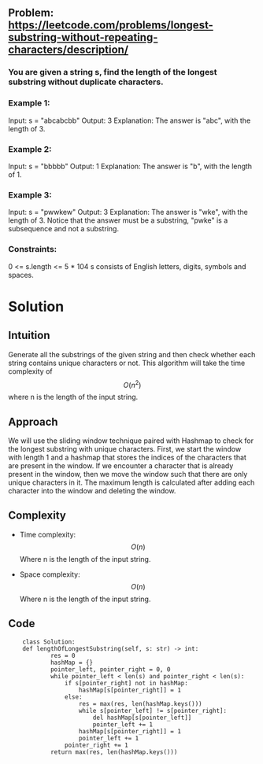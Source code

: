 ## Problem: https://leetcode.com/problems/longest-substring-without-repeating-characters/description/
### You are given a string s, find the length of the longest substring without duplicate characters.

 

### Example 1:
Input: s = "abcabcbb"
Output: 3
Explanation: The answer is "abc", with the length of 3.

### Example 2:
Input: s = "bbbbb"
Output: 1
Explanation: The answer is "b", with the length of 1.

### Example 3:
Input: s = "pwwkew"
Output: 3
Explanation: The answer is "wke", with the length of 3.
Notice that the answer must be a substring, "pwke" is a subsequence and not a substring.
 

### Constraints:

0 <= s.length <= 5 * 104
s consists of English letters, digits, symbols and spaces.

# Solution
## Intuition
Generate all the substrings of the given string and then check whether each string contains unique characters or not. This algorithm will take the time complexity of $$O(n^2)$$ where n is the length of the input string.


## Approach
We will use the sliding window technique paired with Hashmap to check for the longest substring with unique characters. First, we start the window with length 1 and a hashmap that stores the indices of the characters that are present in the window. If we encounter a character that is already present in the window, then we move the window such that there are only unique characters in it. The maximum length is calculated after adding each character into the window and deleting the window.

## Complexity
- Time complexity:
$$O(n)$$ Where n is the length of the input string.

- Space complexity:
$$O(n)$$ Where n is the length of the input string.

## Code
```python3 
    class Solution:
    def lengthOfLongestSubstring(self, s: str) -> int:
            res = 0
            hashMap = {}
            pointer_left, pointer_right = 0, 0
            while pointer_left < len(s) and pointer_right < len(s):
                if s[pointer_right] not in hashMap:
                    hashMap[s[pointer_right]] = 1
                else:
                    res = max(res, len(hashMap.keys()))
                    while s[pointer_left] != s[pointer_right]:
                        del hashMap[s[pointer_left]]
                        pointer_left += 1
                    hashMap[s[pointer_right]] = 1
                    pointer_left += 1
                pointer_right += 1
            return max(res, len(hashMap.keys()))
```